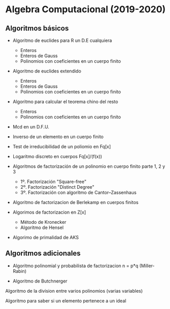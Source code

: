 # Algebra Computacional (2019-2020)

## Algoritmos básicos

* Algoritmo de euclides para R un D.E cualquiera
   + Enteros
   + Enteros de Gauss
   + Polinomios con coeficientes en un cuerpo finito

* Algoritmo de euclides extendido
   + Enteros
   + Enteros de Gauss
   + Polinomios con coeficientes en un cuerpo finito

* Algoritmo para calcular el teorema chino del resto
   + Enteros
   + Polinomios con coeficientes en un cuerpo finito

* Mcd en un D.F.U.

* Inverso de un elemento en un cuerpo finito

* Test de irreducibilidad de un poliomio en Fq[x]

* Logaritmo discreto en cuerpos Fq[x]/(f(x))

* Algoritmos de factorización de un polinomio en cuerpo finito parte 1, 2 y 3
   + 1º. Factorización "Square-free"
   + 2º. Factorización "Distinct Degree"
   + 3º. Factorización con algoritmo de Cantor–Zassenhaus

* Algoritmo de factorizacion de Berlekamp en cuerpos finitos

* Algorimos de factorizacion en Z[x] 
   + Método de Kronecker
   + Algoritmo de Hensel

* Algorimo de primalidad de AKS


## Algoritmos adicionales

* Algoritmo polinomial y probabilista de factorizacion n = p*q (Miller-Rabin)

* Algoritmo de Butchnerger

Algoritmo de la division entre varios polinomios (varias variables)

Algoritmo para saber si un elemento pertenece a un ideal
